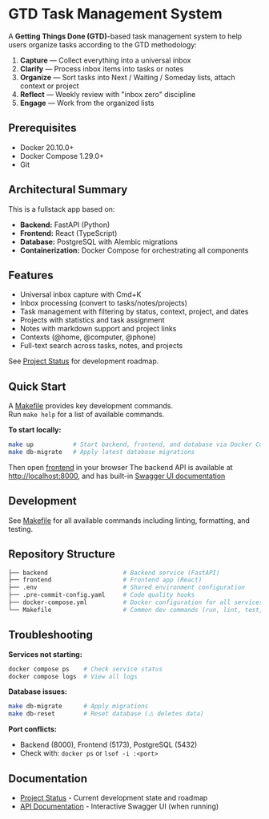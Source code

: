 # GTD Task Management System

A **Getting Things Done (GTD)**-based task management system to help users organize tasks according to the GTD methodology:
1. **Capture** — Collect everything into a universal inbox
2. **Clarify** — Process inbox items into tasks or notes
3. **Organize** — Sort tasks into Next / Waiting / Someday lists, attach context or project
4. **Reflect** — Weekly review with "inbox zero" discipline
5. **Engage** — Work from the organized lists

## Prerequisites

- Docker 20.10.0+
- Docker Compose 1.29.0+
- Git

## Architectural Summary

This is a fullstack app based on:
- **Backend:** FastAPI (Python)
- **Frontend:** React (TypeScript)
- **Database:** PostgreSQL with Alembic migrations
- **Containerization:** Docker Compose for orchestrating all components

## Features

- Universal inbox capture with Cmd+K
- Inbox processing (convert to tasks/notes/projects)
- Task management with filtering by status, context, project, and dates
- Projects with statistics and task assignment
- Notes with markdown support and project links
- Contexts (@home, @computer, @phone)
- Full-text search across tasks, notes, and projects

See [Project Status](.claude/status.md) for development roadmap.

## Quick Start

A [Makefile](/Makefile) provides key development commands.  
Run `make help` for a list of available commands.

**To start locally:**

```bash
make up           # Start backend, frontend, and database via Docker Compose
make db-migrate   # Apply latest database migrations
```

Then open [frontend](http://localhost:5173) in your browser
The backend API is available at [http://localhost:8000](http://localhost:8000), and has built-in [Swagger UI documentation](http://localhost:8000/docs)

## Development

See [Makefile](Makefile) for all available commands including linting, formatting, and testing.

## Repository Structure

```bash
├── backend                     # Backend service (FastAPI)
├── frontend                    # Frontend app (React)
├── .env                        # Shared environment configuration
├── .pre-commit-config.yaml     # Code quality hooks
├── docker-compose.yml          # Docker configuration for all services
└── Makefile                    # Common dev commands (run, lint, test, etc.)
```

## Troubleshooting

**Services not starting:**
```bash
docker compose ps    # Check service status
docker compose logs  # View all logs
```

**Database issues:**
```bash
make db-migrate      # Apply migrations
make db-reset        # Reset database (⚠️ deletes data)
```

**Port conflicts:**
- Backend (8000), Frontend (5173), PostgreSQL (5432)
- Check with: `docker ps` or `lsof -i :<port>`

## Documentation

- [Project Status](.claude/status.md) - Current development state and roadmap
- [API Documentation](http://localhost:8000/docs) - Interactive Swagger UI (when running)